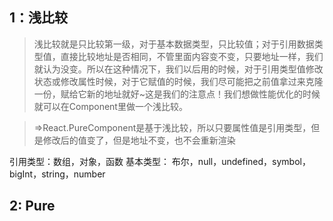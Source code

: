 ## 1：浅比较
> 浅比较就是只比较第一级，对于基本数据类型，只比较值；对于引用数据类型值，直接比较地址是否相同，不管里面内容变不变，只要地址一样，我们就认为没变。所以在这种情况下，我们以后用的时候，对于引用类型值修改状态或修改属性时候，对于它赋值的时候，我们尽可能把之前值拿过来克隆一份，赋给它新的地址就好~这是我们的注意点！我们想做性能优化的时候就可以在Component里做一个浅比较。

> =>React.PureComponent是基于浅比较，所以只要属性值是引用类型，但是修改后的值变了，但是地址不变，也不会重新渲染

引用类型：数组，对象，函数
基本类型： 布尔，null，undefined，symbol，bigInt，string，number

## 2: Pure
<!--stackedit_data:
eyJoaXN0b3J5IjpbMTc4NzI3NDU4OF19
-->